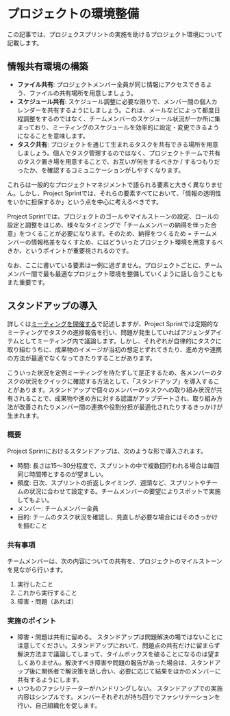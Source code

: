 # プロジェクトの環境整備

この記事では、プロジェクスプリントの実施を助けるプロジェクト環境について記載します。

## **情報共有環境の構築**

* **ファイル共有**: プロジェクトメンバー全員が同じ情報にアクセスできるよう、ファイルの共有場所を用意しましょう。
* **スケジュール共有**: スケジュール調整に必要な限りで、メンバー間の個人カレンダーを共有するようにしましょう。これは、メールなどによって都度日程調整をするのではなく、チームメンバーのスケジュール状況が一か所に集まっており、ミーティングのスケジュールを効率的に設定・変更できるようになることを意味します。
* **タスク共有**: プロジェクトを通じて生まれるタスクを共有できる場所を用意しましょう。個人でタスク管理するのではなく、プロジェクトチームで共有のタスク置き場を用意することで、お互いが何をするべきか / するつもりだったか、を確認するコミュニケーションがしやすくなります。

これらは一般的なプロジェクトマネジメントで語られる要素と大きく異なりません。しかし、Project Sprintでは、それらの要素すべてにおいて、「情報の透明性をいかに担保するか」という点を中心に考えるべきです。

Project Sprintでは、プロジェクトのゴールやマイルストーンの設定、ロールの設定と調整をはじめ、様々なタイミングで「チームメンバーの納得を伴った合意」をつくることが必要になります。そのため、納得をつくるため = チームメンバーの情報格差をなくすため、にはどういったプロジェクト環境を用意するべきか、というポイントが重要視されるのです。

なお、ここに書いている要素は一例に過ぎません。プロジェクトごとに、チームメンバー間で最も最適なプロジェクト環境を整備していくように話し合うこともまた重要です。

## **スタンドアップの導入**

詳しくは[ミーティングを開催する](section3-2.md)で記述しますが、Project Sprintでは定期的なミーティングでタスクの進捗報告を行い、問題が発生していればアジェンダアイテムとしてミーティング内で議論します。しかし、それぞれが自律的にタスクに取り組むうちに、成果物のイメージが当初の想定とずれてきたり、進め方や連携の方法が最適でなくなってきたりすることがあります。

こういった状況を定例ミーティングを待たずして是正するため、各メンバーのタスクの状況をクイックに確認する方法として、「スタンドアップ」を導入することがあります。スタンドアップで個々のメンバーのタスクへの取り組み状況が共有されることで、成果物や進め方に対する認識がアップデートされ、取り組み方法が改善されたりメンバー間の連携や役割分担が最適化されたりするきっかけが生まれます。

### **概要**

Project Sprintにおけるスタンドアップは、次のような形で導入されます。

* 時間: 長さは15～30分程度で、スプリントの中で複数回行われる場合は毎回同じ時間帯とするのが望ましい。
* 頻度: 日次、スプリントの折返しタイミング、週頭など、スプリントやチームの状況に合わせて設定する。チームメンバーの要望によりスポットで実施してもよい。
* メンバー: チームメンバー全員
* 目的: チームのタスク状況を確認し、見直しが必要な場合にはそのきっかけを掴むこと

### **共有事項**

チームメンバーは、次の内容についての共有を、プロジェクトのマイルストーンを見ながら行います。

1. 実行したこと
2. これから実行すること
3. 障害・問題（あれば）

### **実施のポイント**

* 障害・問題は共有に留める。 スタンドアップは問題解決の場ではないことに注意してください。スタンドアップにおいて、問題点の共有だけに留まらず解決方法まで議論してしまって、タイムボックスを破ることになるのは望ましくありません。解決すべき障害や問題の報告があった場合は、スタンドアップ後に関係者で解決策を話し合い、必要に応じて結果をほかのメンバーに共有するようにします。
* いつものファシリテーターがハンドリングしない。 スタンドアップでの実施内容はシンプルです。メンバーそれぞれが持ち回りでファシリテーションを行い、自己組織化を促します。
